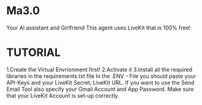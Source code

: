 # Ma3.0
Your Ai assistant and Girlfriend
This agent uses LiveKit that is 100% free!

# TUTORIAL
1.Create the Virtual Envrionment first!
2.Activate it
3.Install all the required libraries in the requirements.txt file
In the .ENV - File you should paste your API-Keys and your LiveKit Secret, LiveKit URL.
If you want to use the Send Email Tool also specify your Gmail Account and App Password.
Make sure that your LiveKit Account is set-up correctly.
